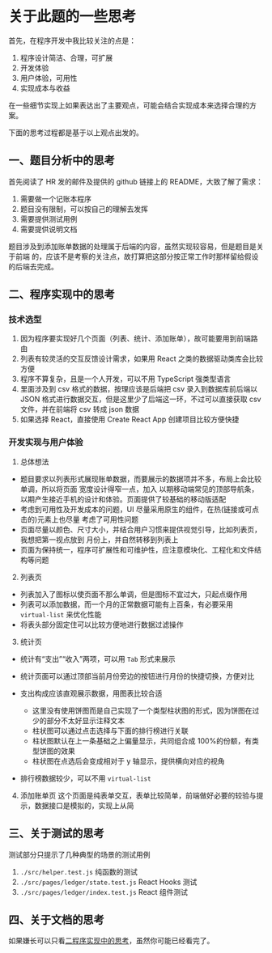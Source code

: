 # 关于此题的一些思考

首先，在程序开发中我比较关注的点是：

1. 程序设计简洁、合理，可扩展
2. 开发体验
3. 用户体验，可用性
4. 实现成本与收益

在一些细节实现上如果表达出了主要观点，可能会结合实现成本来选择合理的方案。

下面的思考过程都是基于以上观点出发的。

## 一、题目分析中的思考

首先阅读了 HR 发的邮件及提供的 github 链接上的 README，大致了解了需求：

1. 需要做一个记账本程序
2. 题目没有限制，可以按自己的理解去发挥
3. 需要提供测试用例
4. 需要提供说明文档

题目涉及到添加账单数据的处理属于后端的内容，虽然实现较容易，但是题目是关于前端
的，应该不是考察的关注点，故打算把这部分按正常工作时那样留给假设的后端去完成。

## 二、程序实现中的思考

### 技术选型

1. 因为程序要实现好几个页面（列表、统计、添加账单），故可能要用到前端路由
2. 列表有较灵活的交互反馈设计需求，如果用 React 之类的数据驱动类库会比较方便
3. 程序不算复杂，且是一个人开发，可以不用 TypeScript 强类型语言
4. 里面涉及到 csv 格式的数据，按理应该是后端把 csv 录入到数据库前后端以 JSON
   格式进行数据交互，但是这里少了后端这一环，不过可以直接获取 csv 文件，并在前端将
   csv 转成 json 数据
5. 如果选择 React，直接使用 Create React App 创建项目比较方便快捷

### 开发实现与用户体验

1. 总体想法

- 题目要求以列表形式展现账单数据，而要展示的数据项并不多，布局上会比较单调，所以将页面
  宽度设计得窄一点，加入
  以期移动端常见的顶部导航条，以期产生接近手机的设计和体验。页面提供了较基础的移动版适配
- 考虑到可用性及开发成本的问题，UI 尽量采用原生的组件，在热(链接或可点击的)元素上也尽量
  考虑了可用性问题
- 页面尽量以颜色、尺寸大小，并结合用户习惯来提供视觉引导，比如列表页，我想把第一视点放到
  月份上，并自然转移到列表上
- 页面为保持统一，程序可扩展性和可维护性，应注意模块化、工程化和文件结构等问题

2. 列表页

- 列表加入了图标以使页面不那么单调，但是图标不宜过大，只起点缀作用
- 列表可以添加数据，而一个月的正常数据可能有上百条，有必要采用 `virtual-list` 来优化性能
- 将表头部分固定住可以比较方便地进行数据过滤操作

3. 统计页

- 统计有“支出”“收入”两项，可以用 `Tab` 形式来展示
- 统计页面可以通过顶部当前月份旁边的按钮进行月份的快捷切换，方便对比
- 支出构成应该直观展示数据，用图表比较合适

  - 这里没有使用饼图而是自己实现了一个类型柱状图的形式，因为饼图在过少的部分不太好显示注释文本
  - 柱状图可以通过点击选择与下面的排行榜进行关联
  - 柱状图默认在上一条基础之上偏量显示，共同组合成 100%的份额，有类型饼图的效果
  - 柱状图在点选后会变成相对于 y 轴显示，提供横向对应的视角

- 排行榜数据较少，可以不用 `virtual-list`

4. 添加账单页
   这个页面是纯表单交互，表单比较简单，前端做好必要的较验与提示，数据接口是模拟的，实现上从简

## 三、关于测试的思考

测试部分只提示了几种典型的场景的测试用例

1. `./src/helper.test.js` 纯函数的测试
2. `./src/pages/ledger/state.test.js` React Hooks 测试
3. `./src/pages/ledger/index.test.js` React 组件测试

## 四、关于文档的思考

如果嫌长可以只看[二程序实现中的思考](#user-content-二程序实现中的思考)，虽然你可能已经看完了。
